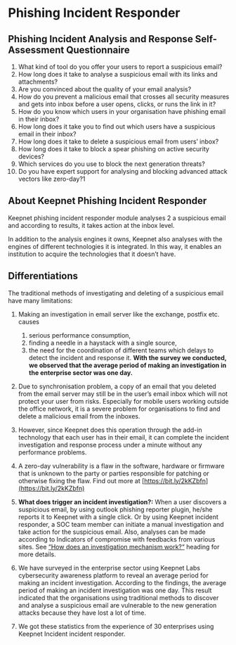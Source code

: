 # Phishing Incident Responder

## Phishing Incident Analysis and Response Self-Assessment Questionnaire

1. What kind of tool do you offer your users to report a suspicious email?
2. How long does it take to analyse a suspicious email with its links and attachments?
3. Are you convinced about the quality of your email analysis?
4. How do you prevent a malicious email that crosses all security measures and gets into inbox before a user opens, clicks, or runs the link in it?
5. How do you know which users in your organisation have phishing email in their inbox?
6. How long does it take you to find out which users have a suspicious email in their inbox?
7. How long does it take to delete a suspicious email from users’ inbox?
8. How long does it take to block a spear phishing on active security devices?
9. Which services do you use to block the next generation threats?
10. Do you have expert support for analysing and blocking advanced attack vectors like zero-day?1

## About Keepnet Phishing Incident Responder

Keepnet phishing incident responder module analyses 2 a suspicious email and according to results, it takes action at the inbox level.

In addition to the analysis engines it owns, Keepnet also analyses with the engines of different technologies it is integrated. In this way, it enables an institution to acquire the technologies that it doesn’t have.

## Differentiations

The traditional methods of investigating and deleting of a suspicious email have many limitations:

1. Making an investigation in email server like the exchange, postfix etc. causes
	1. serious performance consumption,
	2. finding a needle in a haystack with a single source,
	3. the need for the coordination of different teams which delays to detect the incident and response it.  **With the survey we conducted, we observed that the average period of making an investigation in the enterprise sector was one day.**

2. Due to synchronisation problem, a copy of an email that you deleted from the email server may still be in the user’s email inbox which will not protect your user from risks. Especially for mobile users working outside the office network, it is a severe problem for organisations to find and delete a malicious email from the inboxes.

3. However, since Keepnet does this operation through the add-in technology that each user has in their email, it can complete the incident investigation and response process under a minute without any performance problems.

4. A zero-day vulnerability is a flaw in the software, hardware or firmware that is unknown to the party or parties responsible for patching or otherwise fixing the flaw. Find out more at [https://bit.ly/2kKZbfn](https://bit.ly/2kKZbfn)

5. **What does trigger an incident investigation?:** When a user discovers a suspicious email, by using outlook phishing reporter plugin, he/she reports it to Keepnet with a single click. Or by using Keepnet incident responder, a SOC team member can initiate a manual investigation and take action for the suspicious email. Also, analyses can be made according to Indicators of compromise with feedbacks from various sites. See [“How does an investigation mechanism work?“](https://docs.google.com/document/d/13aMqkHzMDianiMyAyxKBgAL0q14qvHzNLIBGFm8xsjA/edit#heading=h.ohx7vcp56yn6)  heading for more details.

6. We have surveyed in the enterprise sector using Keepnet Labs cybersecurity awareness platform to reveal an average period for making an incident investigation. According to the findings, the average period of making an incident investigation was one day. This result indicated that the organisations using traditional methods to discover and analyse a suspicious email are vulnerable to the new generation attacks because they have lost a lot of time.

7. We got these statistics from the experience of 30 enterprises using Keepnet Incident incident responder.
	